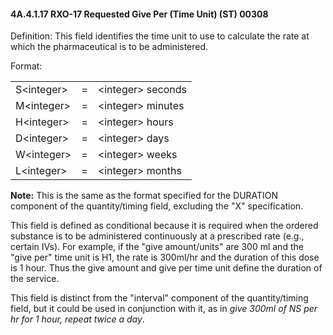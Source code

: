 #### 4A.4.1.17 RXO-17 Requested Give Per (Time Unit) (ST) 00308

Definition: This field identifies the time unit to use to calculate the rate at which the pharmaceutical is to be administered.

Format:

|     |     |     |
| --- | --- | --- |
| S&lt;integer> | = | &lt;integer> seconds |
| M&lt;integer> | = | &lt;integer> minutes |
| H&lt;integer> | = | &lt;integer> hours |
| D&lt;integer> | = | &lt;integer> days |
| W&lt;integer> | = | &lt;integer> weeks |
| L&lt;integer> | = | &lt;integer> months |

**Note:** This is the same as the format specified for the DURATION component of the quantity/timing field, excluding the "X" specification.

This field is defined as conditional because it is required when the ordered substance is to be administered continuously at a prescribed rate (e.g., certain IVs). For example, if the "give amount/units" are 300 ml and the "give per" time unit is H1, the rate is 300ml/hr and the duration of this dose is 1 hour. Thus the give amount and give per time unit define the duration of the service.

This field is distinct from the "interval" component of the quantity/timing field, but it could be used in conjunction with it, as in _give 300ml of NS per hr for 1 hour, repeat twice a day_.
